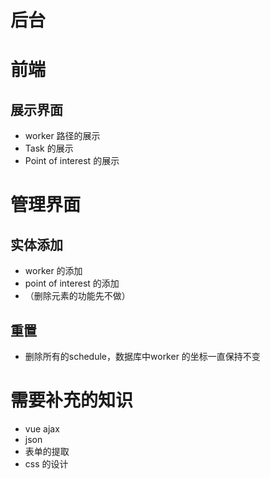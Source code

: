 # 后台


# 前端
## 展示界面
- worker 路径的展示
- Task 的展示
- Point of interest 的展示

# 管理界面
## 实体添加 
- worker 的添加
- point of interest 的添加
- （删除元素的功能先不做）

## 重置
- 删除所有的schedule，数据库中worker 的坐标一直保持不变

# 需要补充的知识
- vue ajax
- json
- 表单的提取
- css 的设计
